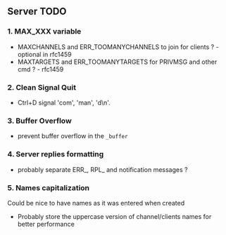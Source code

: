 ## Server TODO

### 1. MAX_XXX variable
- MAXCHANNELS and ERR_TOOMANYCHANNELS to join for clients ? - optional in rfc1459
- MAXTARGETS and ERR_TOOMANYTARGETS for PRIVMSG and other cmd ? - rfc1459

### 2. Clean Signal Quit
- Ctrl+D signal
  'com', 'man', 'd\n'.

### 3. Buffer Overflow
- prevent buffer overflow in the `_buffer`

### 4. Server replies formatting
- probably separate ERR_, RPL_ and notification messages ?

### 5. Names capitalization
Could be nice to have names as it was entered when created
- Probably store the uppercase version of channel/clients names for better performance